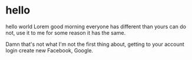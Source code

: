 # hello
hello world
Lorem good morning everyone has different than
yours can do not, use it to me for some reason it has the same.

Damn that's not what I'm not the first thing about,
getting to your account login create new Facebook, Google.
